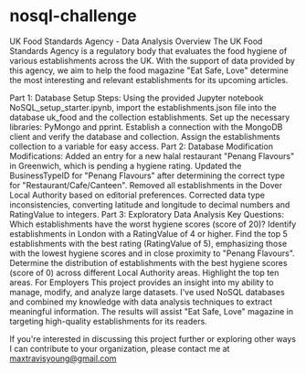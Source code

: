 # nosql-challenge
UK Food Standards Agency - Data Analysis
Overview
The UK Food Standards Agency is a regulatory body that evaluates the food hygiene of various establishments across the UK. With the support of data provided by this agency, we aim to help the food magazine "Eat Safe, Love" determine the most interesting and relevant establishments for its upcoming articles.

Part 1: Database Setup
Steps:
Using the provided Jupyter notebook NoSQL_setup_starter.ipynb, import the establishments.json file into the database uk_food and the collection establishments.
Set up the necessary libraries: PyMongo and pprint.
Establish a connection with the MongoDB client and verify the database and collection.
Assign the establishments collection to a variable for easy access.
Part 2: Database Modification
Modifications:
Added an entry for a new halal restaurant "Penang Flavours" in Greenwich, which is pending a hygiene rating.
Updated the BusinessTypeID for "Penang Flavours" after determining the correct type for "Restaurant/Cafe/Canteen".
Removed all establishments in the Dover Local Authority based on editorial preferences.
Corrected data type inconsistencies, converting latitude and longitude to decimal numbers and RatingValue to integers.
Part 3: Exploratory Data Analysis
Key Questions:
Which establishments have the worst hygiene scores (score of 20)?
Identify establishments in London with a RatingValue of 4 or higher.
Find the top 5 establishments with the best rating (RatingValue of 5), emphasizing those with the lowest hygiene scores and in close proximity to "Penang Flavours".
Determine the distribution of establishments with the best hygiene scores (score of 0) across different Local Authority areas. Highlight the top ten areas.
For Employers
This project provides an insight into my ability to manage, modify, and analyze large datasets. I've used NoSQL databases and combined my knowledge with data analysis techniques to extract meaningful information. The results will assist "Eat Safe, Love" magazine in targeting high-quality establishments for its readers.

If you're interested in discussing this project further or exploring other ways I can contribute to your organization, please contact me at maxtravisyoung@gmail.com 







